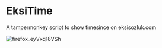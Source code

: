 # EksiTime
A tampermonkey script to show timesince on eksisozluk.com


![firefox_eyVxq18VSh](https://user-images.githubusercontent.com/42044258/210021109-3e46d95c-fd75-4584-ac39-43c091f573d3.png)
